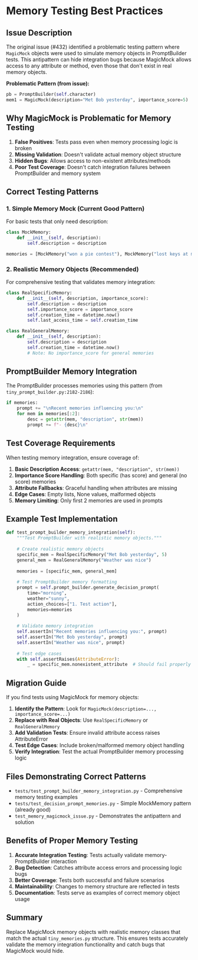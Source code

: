 # Memory Testing Best Practices

## Issue Description

The original issue (#432) identified a problematic testing pattern where `MagicMock` objects were used to simulate memory objects in PromptBuilder tests. This antipattern can hide integration bugs because MagicMock allows access to any attribute or method, even those that don't exist in real memory objects.

**Problematic Pattern (from issue):**
```python
pb = PromptBuilder(self.character)
mem1 = MagicMock(description="Met Bob yesterday", importance_score=5)
```

## Why MagicMock is Problematic for Memory Testing

1. **False Positives**: Tests pass even when memory processing logic is broken
2. **Missing Validation**: Doesn't validate actual memory object structure
3. **Hidden Bugs**: Allows access to non-existent attributes/methods
4. **Poor Test Coverage**: Doesn't catch integration failures between PromptBuilder and memory system

## Correct Testing Patterns

### 1. Simple Memory Mock (Current Good Pattern)

For basic tests that only need description:

```python
class MockMemory:
    def __init__(self, description):
        self.description = description

memories = [MockMemory("won a pie contest"), MockMemory("lost keys at market")]
```

### 2. Realistic Memory Objects (Recommended)

For comprehensive testing that validates memory integration:

```python
class RealSpecificMemory:
    def __init__(self, description, importance_score):
        self.description = description
        self.importance_score = importance_score
        self.creation_time = datetime.now()
        self.last_access_time = self.creation_time

class RealGeneralMemory:
    def __init__(self, description):
        self.description = description
        self.creation_time = datetime.now()
        # Note: No importance_score for general memories
```

## PromptBuilder Memory Integration

The PromptBuilder processes memories using this pattern (from `tiny_prompt_builder.py:2182-2186`):

```python
if memories:
    prompt += "\nRecent memories influencing you:\n"
    for mem in memories[:2]:
        desc = getattr(mem, "description", str(mem))
        prompt += f"- {desc}\n"
```

## Test Coverage Requirements

When testing memory integration, ensure coverage of:

1. **Basic Description Access**: `getattr(mem, "description", str(mem))`
2. **Importance Score Handling**: Both specific (has score) and general (no score) memories
3. **Attribute Fallbacks**: Graceful handling when attributes are missing
4. **Edge Cases**: Empty lists, None values, malformed objects
5. **Memory Limiting**: Only first 2 memories are used in prompts

## Example Test Implementation

```python
def test_prompt_builder_memory_integration(self):
    """Test PromptBuilder with realistic memory objects."""
    
    # Create realistic memory objects
    specific_mem = RealSpecificMemory("Met Bob yesterday", 5)
    general_mem = RealGeneralMemory("Weather was nice")
    
    memories = [specific_mem, general_mem]
    
    # Test PromptBuilder memory formatting
    prompt = self.prompt_builder.generate_decision_prompt(
        time="morning",
        weather="sunny", 
        action_choices=["1. Test action"],
        memories=memories
    )
    
    # Validate memory integration
    self.assertIn("Recent memories influencing you:", prompt)
    self.assertIn("Met Bob yesterday", prompt)
    self.assertIn("Weather was nice", prompt)
    
    # Test edge cases
    with self.assertRaises(AttributeError):
        _ = specific_mem.nonexistent_attribute  # Should fail properly
```

## Migration Guide

If you find tests using MagicMock for memory objects:

1. **Identify the Pattern**: Look for `MagicMock(description=..., importance_score=...)`
2. **Replace with Real Objects**: Use `RealSpecificMemory` or `RealGeneralMemory`
3. **Add Validation Tests**: Ensure invalid attribute access raises AttributeError
4. **Test Edge Cases**: Include broken/malformed memory object handling
5. **Verify Integration**: Test the actual PromptBuilder memory processing logic

## Files Demonstrating Correct Patterns

- `tests/test_prompt_builder_memory_integration.py` - Comprehensive memory testing examples
- `tests/test_decision_prompt_memories.py` - Simple MockMemory pattern (already good)
- `test_memory_magicmock_issue.py` - Demonstrates the antipattern and solution

## Benefits of Proper Memory Testing

1. **Accurate Integration Testing**: Tests actually validate memory-PromptBuilder interaction
2. **Bug Detection**: Catches attribute access errors and processing logic bugs  
3. **Better Coverage**: Tests both successful and failure scenarios
4. **Maintainability**: Changes to memory structure are reflected in tests
5. **Documentation**: Tests serve as examples of correct memory object usage

## Summary

Replace MagicMock memory objects with realistic memory classes that match the actual `tiny_memories.py` structure. This ensures tests accurately validate the memory integration functionality and catch bugs that MagicMock would hide.